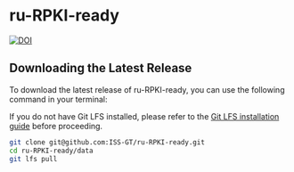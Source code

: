 # ru-RPKI-ready

[![DOI](https://zenodo.org/badge/DOI/10.5281/zenodo.17237911.svg)](https://doi.org/10.5281/zenodo.17237911)

## Downloading the Latest Release
To download the latest release of ru-RPKI-ready, you can use the following command in your terminal:

If you do not have Git LFS installed, please refer to the [Git LFS installation guide](https://git-lfs.github.com/) before proceeding.

```bash
git clone git@github.com:ISS-GT/ru-RPKI-ready.git
cd ru-RPKI-ready/data
git lfs pull
```

